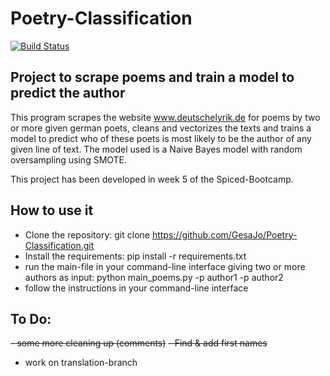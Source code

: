# Poetry-Classification
[![Build Status](https://travis-ci.com/GesaJo/Poetry-Classification.svg?branch=master)](https://travis-ci.com/GesaJo/Poetry-Classification)

## Project to scrape poems and train a model to predict the author
This program scrapes the website www.deutschelyrik.de for poems by two or more given german poets, cleans and vectorizes the texts and trains a model to predict who of these poets is most likely to be the author of any given line of text.
The model used is a Naive Bayes model with random oversampling using SMOTE.

This project has been developed in week 5 of the Spiced-Bootcamp.

## How to use it
- Clone the repository: git clone https://github.com/GesaJo/Poetry-Classification.git
- Install the requirements: pip install -r requirements.txt
- run the main-file in your command-line interface giving two or more authors as input: python main_poems.py -p author1 -p author2
- follow the instructions in your command-line interface

## To Do:
~~- some more cleaning up (comments)~~
~~- Find & add first names~~
- work on translation-branch
